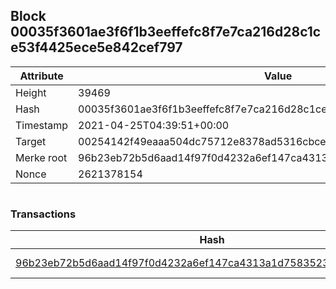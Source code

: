 ## Block 00035f3601ae3f6f1b3eeffefc8f7e7ca216d28c1ce53f4425ece5e842cef797

Attribute | Value
--- | ---
Height | 39469
Hash | 00035f3601ae3f6f1b3eeffefc8f7e7ca216d28c1ce53f4425ece5e842cef797
Timestamp | 2021-04-25T04:39:51+00:00
Target | 00254142f49eaaa504dc75712e8378ad5316cbcead634704b3734b6271167cc4
Merke root | 96b23eb72b5d6aad14f97f0d4232a6ef147ca4313a1d7583523da9b79ec87c1e
Nonce | 2621378154

```

```

### Transactions

Hash | Amount
--- | ---
[96b23eb72b5d6aad14f97f0d4232a6ef147ca4313a1d7583523da9b79ec87c1e](96b23eb72b5d6aad14f97f0d4232a6ef147ca4313a1d7583523da9b79ec87c1e.md) | 10.00000000 SKEPTI 
